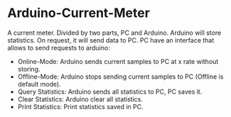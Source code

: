# Arduino-Current-Meter
A current meter. Divided by two parts, PC and Arduino. Arduino will store statistics. On request, it will send data to PC. 
PC have an interface that allows to send requests to arduino:
- Online-Mode: Arduino sends current samples to PC at x rate without storing.
- Offline-Mode: Arduino stops sending current samples to PC (Offline is default mode).
- Query Statistics: Arduino sends all statistics to PC, PC saves it.
- Clear Statistics: Arduino clear all statistics.
- Print Statistics: Print statistics saved in PC.